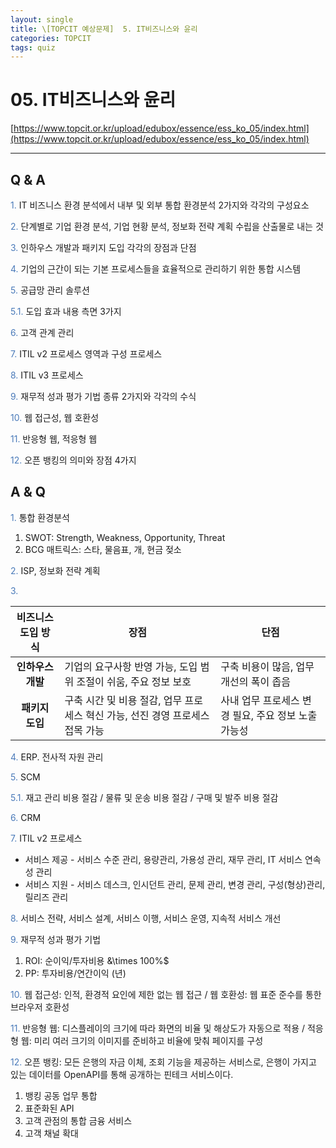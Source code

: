 ```yaml
---
layout: single
title: \[TOPCIT 예상문제]  5. IT비즈니스와 윤리
categories: TOPCIT
tags: quiz
---
```


# 05. IT비즈니스와 윤리

[https://www.topcit.or.kr/upload/edubox/essence/ess_ko_05/index.html](https://www.topcit.or.kr/upload/edubox/essence/ess_ko_05/index.html)

---
## Q & A

<span style="color:#4a7ab9"> 1.</span> IT 비즈니스 환경 분석에서 내부 및 외부 통합 환경분석 2가지와 각각의 구성요소

<span style="color:#4a7ab9"> 2.</span> 단계별로 기업 환경 분석, 기업 현황 분석, 정보화 전략 계획 수립을 산출물로 내는 것    

<span style="color:#4a7ab9"> 3.</span> 인하우스 개발과 패키지 도입 각각의 장점과 단점

<span style="color:#4a7ab9"> 4.</span> 기업의 근간이 되는 기본 프로세스들을 효율적으로 관리하기 위한 통합 시스템      

<span style="color:#4a7ab9"> 5.</span> 공급망 관리 솔루션      

<span style="color:#4a7ab9"> 5.1.</span> 도입 효과 내용 측면 3가지 

<span style="color:#4a7ab9"> 6.</span> 고객 관계 관리    

<span style="color:#4a7ab9"> 7.</span> ITIL v2 프로세스 영역과 구성 프로세스  

<span style="color:#4a7ab9"> 8.</span> ITIL v3 프로세스    

<span style="color:#4a7ab9"> 9.</span> 재무적 성과 평가 기법 종류 2가지와 각각의 수식   

<span style="color:#4a7ab9"> 10.</span> 웹 접근성, 웹 호환성   

<span style="color:#4a7ab9"> 11.</span> 반응형 웹, 적응형 웹   

<span style="color:#4a7ab9"> 12.</span> 오픈 뱅킹의 의미와 장점 4가지   

## A & Q

<span style="color:#4a7ab9"> 1.</span> 통합 환경분석  
1) SWOT: Strength, Weakness, Opportunity, Threat  
2) BCG 매트릭스: 스타, 물음표, 개, 현금 젖소  

<span style="color:#4a7ab9"> 2.</span> ISP, 정보화 전략 계획    

<span style="color:#4a7ab9"> 3.</span> 


| 비즈니스 도입 방식 | 장점       | 단점       | 
|:----------------:|----------------|----------------|
| **인하우스 개발**   | 기업의 요구사항 반영 가능, 도입 범위 조절이 쉬움, 주요 정보 보호   | 구축 비용이 많음, 업무 개선의 폭이 좁음   |
| **패키지 도입**   | 구축 시간 및 비용 절감, 업무 프로세스 혁신 가능, 선진 경영 프로세스 접목 가능   | 사내 업무 프로세스 변경 필요, 주요 정보 노출 가능성   |

<span style="color:#4a7ab9"> 4.</span> ERP. 전사적 자원 관리      

<span style="color:#4a7ab9"> 5.</span> SCM      

<span style="color:#4a7ab9"> 5.1.</span> 재고 관리 비용 절감 / 물류 및 운송 비용 절감 / 구매 및 발주 비용 절감   

<span style="color:#4a7ab9"> 6.</span> CRM    

<span style="color:#4a7ab9"> 7.</span> ITIL v2 프로세스  
- 서비스 제공 - 서비스 수준 관리, 용량관리, 가용성 관리, 재무 관리, IT 서비스 연속성 관리    
- 서비스 지원 - 서비스 데스크, 인시던트 관리, 문제 관리, 변경 관리, 구성(형상)관리, 릴리즈 관리    

<span style="color:#4a7ab9"> 8.</span> 서비스 전략, 서비스 설계, 서비스 이행, 서비스 운영, 지속적 서비스 개선    

<span style="color:#4a7ab9"> 9.</span> 재무적 성과 평가 기법  
1) ROI: 순이익/투자비용 &\times 100\%$  
2) PP: 투자비용/연간이익 (년)

<span style="color:#4a7ab9"> 10.</span> 웹 접근성: 인적, 환경적 요인에 제한 없는 웹 접근 / 웹 호환성: 웹 표준 준수를 통한 브라우저 호환성   

<span style="color:#4a7ab9"> 11.</span> 반응형 웹: 디스플레이의 크기에 따라 화면의 비율 및 해상도가 자동으로 적용 / 적응형 웹: 미리 여러 크기의 이미지를 준비하고 비율에 맞춰 페이지를 구성     

<span style="color:#4a7ab9"> 12.</span> 오픈 뱅킹: 모든 은행의 자금 이체, 조회 기능을 제공하는 서비스로, 은행이 가지고 있는 데이터를 OpenAPI를 통해 공개하는 핀테크 서비스이다.  
1) 뱅킹 공동 업무 통합  
2) 표준화된 API  
3) 고객 관점의 통합 금융 서비스  
4) 고객 채널 확대  
  
